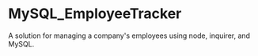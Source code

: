 # MySQL_EmployeeTracker
A solution for managing a company's employees using node, inquirer, and MySQL.

